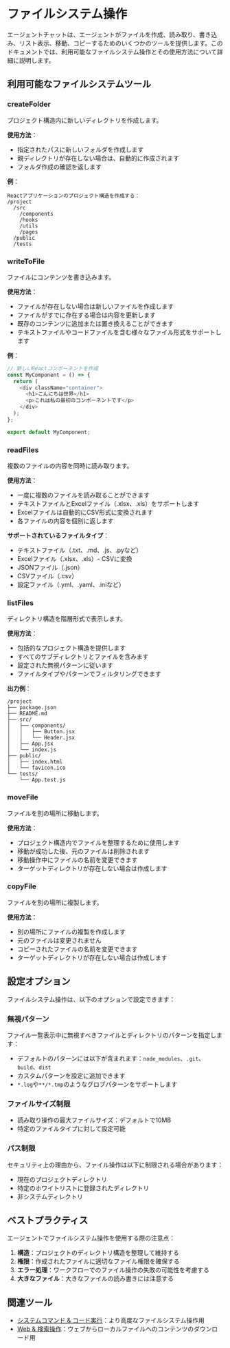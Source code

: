 # ファイルシステム操作

エージェントチャットは、エージェントがファイルを作成、読み取り、書き込み、リスト表示、移動、コピーするためのいくつかのツールを提供します。このドキュメントでは、利用可能なファイルシステム操作とその使用方法について詳細に説明します。

## 利用可能なファイルシステムツール

### createFolder

プロジェクト構造内に新しいディレクトリを作成します。

**使用方法**：
- 指定されたパスに新しいフォルダを作成します
- 親ディレクトリが存在しない場合は、自動的に作成されます
- フォルダ作成の確認を返します

**例**：
```
Reactアプリケーションのプロジェクト構造を作成する：
/project
  /src
    /components
    /hooks
    /utils
    /pages
  /public
  /tests
```

### writeToFile

ファイルにコンテンツを書き込みます。

**使用方法**：
- ファイルが存在しない場合は新しいファイルを作成します
- ファイルがすでに存在する場合は内容を更新します
- 既存のコンテンツに追加または置き換えることができます
- テキストファイルやコードファイルを含む様々なファイル形式をサポートします

**例**：
```javascript
// 新しいReactコンポーネントを作成
const MyComponent = () => {
  return (
    <div className="container">
      <h1>こんにちは世界</h1>
      <p>これは私の最初のコンポーネントです</p>
    </div>
  );
};

export default MyComponent;
```

### readFiles

複数のファイルの内容を同時に読み取ります。

**使用方法**：
- 一度に複数のファイルを読み取ることができます
- テキストファイルとExcelファイル（.xlsx、.xls）をサポートします
- Excelファイルは自動的にCSV形式に変換されます
- 各ファイルの内容を個別に返します

**サポートされているファイルタイプ**：
- テキストファイル（.txt、.md、.js、.pyなど）
- Excelファイル（.xlsx、.xls）- CSVに変換
- JSONファイル（.json）
- CSVファイル（.csv）
- 設定ファイル（.yml、.yaml、.iniなど）

### listFiles

ディレクトリ構造を階層形式で表示します。

**使用方法**：
- 包括的なプロジェクト構造を提供します
- すべてのサブディレクトリとファイルを含みます
- 設定された無視パターンに従います
- ファイルタイプやパターンでフィルタリングできます

**出力例**：
```
/project
├── package.json
├── README.md
├── src/
│   ├── components/
│   │   ├── Button.jsx
│   │   └── Header.jsx
│   ├── App.jsx
│   └── index.js
├── public/
│   ├── index.html
│   └── favicon.ico
└── tests/
    └── App.test.js
```

### moveFile

ファイルを別の場所に移動します。

**使用方法**：
- プロジェクト構造内でファイルを整理するために使用します
- 移動が成功した後、元のファイルは削除されます
- 移動操作中にファイルの名前を変更できます
- ターゲットディレクトリが存在しない場合は作成します

### copyFile

ファイルを別の場所に複製します。

**使用方法**：
- 別の場所にファイルの複製を作成します
- 元のファイルは変更されません
- コピーされたファイルの名前を変更できます
- ターゲットディレクトリが存在しない場合は作成します

## 設定オプション

ファイルシステム操作は、以下のオプションで設定できます：

### 無視パターン

ファイル一覧表示中に無視すべきファイルとディレクトリのパターンを指定します：

- デフォルトのパターンには以下が含まれます：`node_modules`、`.git`、`build`、`dist`
- カスタムパターンを設定に追加できます
- `*.log`や`**/*.tmp`のようなグロブパターンをサポートします

### ファイルサイズ制限

- 読み取り操作の最大ファイルサイズ：デフォルトで10MB
- 特定のファイルタイプに対して設定可能

### パス制限

セキュリティ上の理由から、ファイル操作は以下に制限される場合があります：

- 現在のプロジェクトディレクトリ
- 特定のホワイトリストに登録されたディレクトリ
- 非システムディレクトリ

## ベストプラクティス

エージェントでファイルシステム操作を使用する際の注意点：

1. **構造**：プロジェクトのディレクトリ構造を整理して維持する
2. **権限**：作成されたファイルに適切なファイル権限を確保する
3. **エラー処理**：ワークフローでのファイル操作の失敗の可能性を考慮する
4. **大きなファイル**：大きなファイルの読み書きには注意する

## 関連ツール

- [システムコマンド & コード実行](./system-execution-ja.md)：より高度なファイルシステム操作用
- [Web & 検索操作](./web-search-ja.md)：ウェブからローカルファイルへのコンテンツのダウンロード用